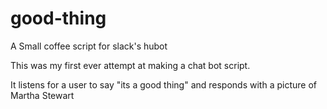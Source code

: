 # good-thing
A Small coffee script for slack's hubot

This was my first ever attempt at making a chat bot script. 

It listens for a user to say "its a good thing" and responds with a picture of Martha Stewart
